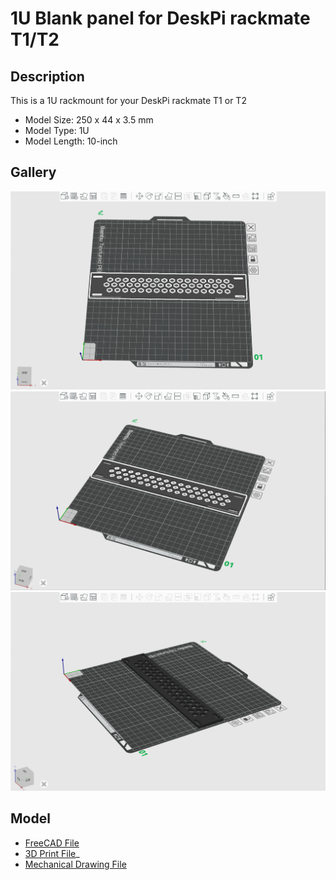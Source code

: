 # 1U Blank panel  for DeskPi rackmate T1/T2 

## Description 

This is a 1U rackmount for your DeskPi rackmate T1 or T2 
   
* Model Size: 250 x 44 x 3.5 mm 
* Model Type: 1U 
* Model Length: 10-inch

## Gallery 

![0](./imgs/Blank_panel_01.png)
![1](./imgs/Blank_panel_02.png)
![3](./imgs/Blank_panel_03.png)

## Model

* [FreeCAD File](./models/Blank_Panel_for_DeskPi_rackmate_T0T1T2_1U_10inch.FCStd)
* [3D Print File](./models/Blank_Panel_for_DeskPi_rackmate_T0T1T2.3mf)_
* [Mechanical Drawing File](./imgs/Blank_Panel_for_DeskPi_rackmate_T0T1T2.pdf)
